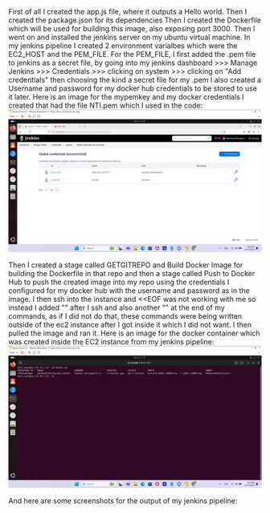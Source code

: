 First of all I created the app.js file, where it outputs a Hello world.
Then I created the package.json for its dependencies
Then I created the Dockerfile which will be used for building this image, also exposing port 3000.
Then I went on and installed the jenkins server on my ubuntu virtual machine.
In my jenkins pipeline I created 2 environment varialbes which were the EC2_HOST and the PEM_FILE.
For the PEM_FILE, I first added the .pem file to jenkins as a secret file, by going into my jenkins dashboard >>> Manage Jenkins >>> Credentials >>> clicking on system >>> clicking on "Add credentials" then choosing the kind a secret file for my .pem I also created a Username and password for my docker hub credentials to be stored to use it later.
Here is an image for the mypemkey and my docker credentials I created that had the file NTI.pem which I used in the code:
![Screenshot](./myyimages/Mycredentials.png)

Then I created a stage called GETGITREPO and Build Docker Image for building the Dockerfile in that repo and then a stage called Push to Docker Hub to push the created image into my repo using the credentials I configured for my docker hub with the username and password as in the image.
I then ssh into the instance and <<EOF was not working with me so instead I added "" after I ssh and also another "" at the end of my commands, as if I did not do that, these commands were being written outside of the ec2 instance after I got inside it which I did not want.
I then pulled the image and ran it.
Here is an image for the docker container which was created inside the EC2 instance from my jenkins pipeline:
![Screenshot](./myyimages/MyContainer.png)

And here are some screenshots for the output of my jenkins pipeline:

